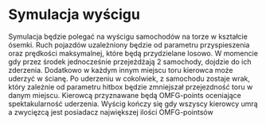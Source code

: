 # Symulacja wyścigu

Symulacja będzie polegać na wyścigu samochodów na torze w kształcie ósemki. Ruch pojazdów uzależniony będzie od parametru przyspieszenia
oraz prędkości maksymalnej, które będą przydzielane losowo. W momencie gdy przez środek jednocześnie przejeżdżają 2 samochody, dojdzie do
ich zderzenia. Dodatkowo w każdym innym miejscu toru kierowca może uderzyć w ścianę. Po uderzeniu w cokolwiek, z samochodu zostaje wrak,
który zależnie od parametru hitbox będzie zmniejszał przejezdność toru w danym miejscu. Kierowcą przyznawane będą OMFG-points oceniające
spektakularność uderzenia. Wyścig kończy się gdy wszyscy kierowcy umrą a zwycięzcą jest posiadacz największej ilości OMFG-pointsów
